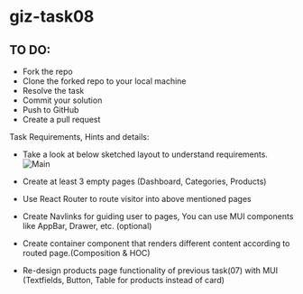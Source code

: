 # giz-task08
## TO DO:
* Fork the repo
* Clone the forked repo to your local machine
* Resolve the task
* Commit your solution
* Push to GitHub
* Create a pull request

Task Requirements, Hints and details:

- Take a look at below sketched layout to understand requirements.
![Main](https://user-images.githubusercontent.com/20383171/143789783-d410673a-e0cb-4490-a018-a7cab9622050.png)

- Create at least 3 empty pages (Dashboard, Categories, Products)

- Use React Router to route visitor into above mentioned pages

- Create Navlinks for guiding user to pages, You can use MUI components like AppBar, Drawer, etc. (optional)

- Create container component that renders different content according to routed page.(Composition & HOC)

- Re-design products page functionality of previous task(07) with MUI (Textfields, Button, Table for products instead of card)
